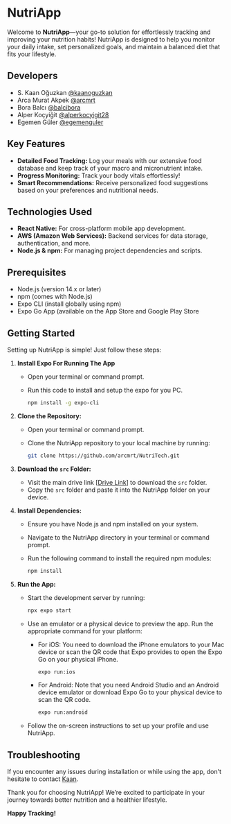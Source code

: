# NutriApp

Welcome to **NutriApp**—your go-to solution for effortlessly tracking and improving your nutrition habits! NutriApp is designed to help you monitor your daily intake, set personalized goals, and maintain a balanced diet that fits your lifestyle.

## Developers

- S. Kaan Oğuzkan [@kaanoguzkan](https://github.com/kaanoguzkan)
- Arca Murat Akpek [@arcmrt](https://github.com/arcmrt)
- Bora Balcı [@balcibora](https://github.com/balcibora)
- Alper Koçyiğit [@alperkocyigit28](https://github.com/alperkocyigit28)
- Egemen Güler [@egemenguler](https://github.com/egemenguler)

## Key Features

- **Detailed Food Tracking:** Log your meals with our extensive food database and keep track of your macro and micronutrient intake.
- **Progress Monitoring:** Track your body vitals effortlessly!
- **Smart Recommendations:** Receive personalized food suggestions based on your preferences and nutritional needs.

## Technologies Used

- **React Native:** For cross-platform mobile app development.
- **AWS (Amazon Web Services):** Backend services for data storage, authentication, and more.
- **Node.js & npm:** For managing project dependencies and scripts.

## Prerequisites
- Node.js (version 14.x or later)
- npm (comes with Node.js)
- Expo CLI (install globally using npm)
- Expo Go App (available on the App Store and Google Play Store

## Getting Started

Setting up NutriApp is simple! Just follow these steps:

1. **Install Expo For Running The App**
   - Open your terminal or command prompt.
   - Run this code to install and setup the expo for you PC. 
   
      ```bash
     npm install -g expo-cli

2. **Clone the Repository:** 
   - Open your terminal or command prompt.
   - Clone the NutriApp repository to your local machine by running:
     
     ```bash
     git clone https://github.com/arcmrt/NutriTech.git
   
3. **Download the `src` Folder:** 
   - Visit the main drive link [[Drive Link](https://drive.google.com/drive/folders/1Yw4PsuoV3zHPdqEc-M6FjGfmITjCLgaZ?usp=sharing)] to download the `src` folder.
   - Copy the `src` folder and paste it into the NutriApp folder on your device.

4. **Install Dependencies:**
   - Ensure you have Node.js and npm installed on your system.
   - Navigate to the NutriApp directory in your terminal or command prompt.
   - Run the following command to install the required npm modules:
     
     ```bash
     npm install
   
5. **Run the App:**
   - Start the development server by running:
     
     ```bash
     npx expo start
     ```
   - Use an emulator or a physical device to preview the app. Run the appropriate command for your platform:
     - For iOS:
       You need to download the iPhone emulators to your Mac device or scan the QR code that Expo provides to open the Expo Go on your physical iPhone. 
    
       ```bash
       expo run:ios
       ```
     - For Android:
       Note that you need Android Studio and an Android device emulator or download Expo Go to your physical device to scan the QR code.
       
       ```bash
       expo run:android
       ```
   - Follow the on-screen instructions to set up your profile and use NutriApp.

## Troubleshooting
If you encounter any issues during installation or while using the app, don't hesitate to contact [Kaan](kaan.oguzkan@ug.bilkent.edu.tr).

Thank you for choosing NutriApp! We’re excited to participate in your journey towards better nutrition and a healthier lifestyle.

**Happy Tracking!**
